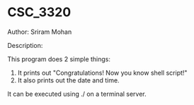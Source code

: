 # CSC_3320

Author: Sriram Mohan

Description:

This program does 2 simple things:
  1. It prints out "Congratulations! Now you know shell script!"
  2. It also prints out the date and time.
 
 It can be executed using ./ on a terminal server.
